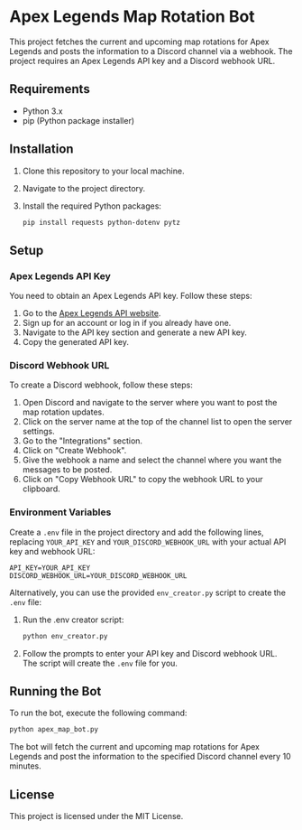 
# Apex Legends Map Rotation Bot

This project fetches the current and upcoming map rotations for Apex Legends and posts the information to a Discord channel via a webhook. The project requires an Apex Legends API key and a Discord webhook URL.

## Requirements

- Python 3.x
- pip (Python package installer)

## Installation

1. Clone this repository to your local machine.
2. Navigate to the project directory.
3. Install the required Python packages:

    ```sh
    pip install requests python-dotenv pytz
    ```

## Setup

### Apex Legends API Key

You need to obtain an Apex Legends API key. Follow these steps:

1. Go to the [Apex Legends API website](https://apexlegendsapi.com).
2. Sign up for an account or log in if you already have one.
3. Navigate to the API key section and generate a new API key.
4. Copy the generated API key.

### Discord Webhook URL

To create a Discord webhook, follow these steps:

1. Open Discord and navigate to the server where you want to post the map rotation updates.
2. Click on the server name at the top of the channel list to open the server settings.
3. Go to the "Integrations" section.
4. Click on "Create Webhook".
5. Give the webhook a name and select the channel where you want the messages to be posted.
6. Click on "Copy Webhook URL" to copy the webhook URL to your clipboard.

### Environment Variables

Create a `.env` file in the project directory and add the following lines, replacing `YOUR_API_KEY` and `YOUR_DISCORD_WEBHOOK_URL` with your actual API key and webhook URL:

```env
API_KEY=YOUR_API_KEY
DISCORD_WEBHOOK_URL=YOUR_DISCORD_WEBHOOK_URL
```

Alternatively, you can use the provided `env_creator.py` script to create the `.env` file:

1. Run the .env creator script:

    ```sh
    python env_creator.py
    ```

2. Follow the prompts to enter your API key and Discord webhook URL. The script will create the `.env` file for you.

## Running the Bot

To run the bot, execute the following command:

```sh
python apex_map_bot.py
```

The bot will fetch the current and upcoming map rotations for Apex Legends and post the information to the specified Discord channel every 10 minutes.

## License

This project is licensed under the MIT License.
